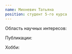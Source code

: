 ```yaml
---
name: Михневич Татьяна
position: студент 5-го курса
---
```


Область научных интересов: 

Публикации:

Хобби: 